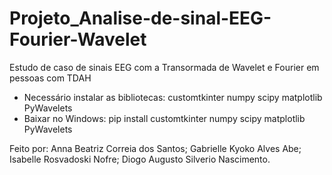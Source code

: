 # Projeto_Analise-de-sinal-EEG-Fourier-Wavelet
Estudo de caso de sinais EEG com a Transormada de Wavelet e Fourier em pessoas com TDAH 

- Necessário instalar as bibliotecas: customtkinter numpy scipy matplotlib PyWavelets
- Baixar no Windows:  pip install customtkinter numpy scipy matplotlib PyWavelets


Feito por: Anna Beatriz Correia dos Santos;
          Gabrielle Kyoko Alves Abe;
          Isabelle Rosvadoski Nofre;
          Diogo Augusto Silverio Nascimento.
